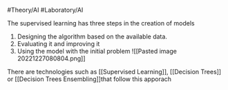 #Theory/AI #Laboratory/AI 

The supervised learning has three steps in the creation of models
1. Designing the algorithm based on the available data.
2. Evaluating it and improving it 
3. Using the model with the initial problem
![[Pasted image 20221227080804.png]]

There are technologies such as [[Supervised Learning]], [[Decision Trees]] or [[Decision Trees Ensembling]]that follow this apporach